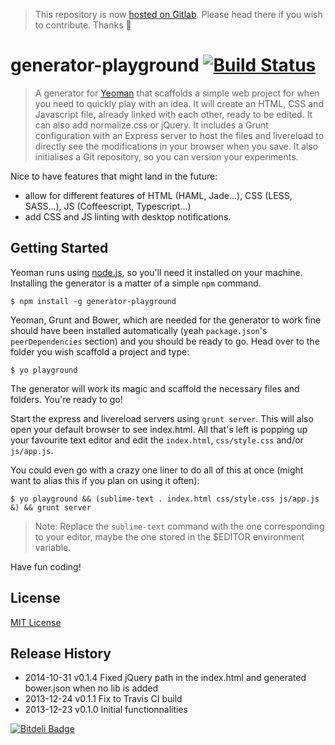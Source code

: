 > This repository is now [hosted on Gitlab](https://gitlab.com/romaricpascal/generator-playground). Please head there if you wish to contribute. Thanks 🙂

# generator-playground [![Build Status](https://secure.travis-ci.org/rhumaric/generator-playground.png?branch=master)](https://travis-ci.org/rhumaric/generator-playground)

> A generator for [Yeoman](http://yeoman.io) that scaffolds a simple web project for when you need to
> quickly play with an idea. It will create an HTML, CSS and Javascript file, already linked with each other,
> ready to be edited. It can also add normalize.css or jQuery. 
> It includes a Grunt configuration with an Express server to host the files 
> and livereload to directly see the modifications in your browser when you save. 
> It also initialises a Git repository, so you can version your experiments.

Nice to have features that might land in the future:
 - allow for different features of HTML (HAML, Jade...), CSS (LESS, SASS...), JS (Coffeescript, Typescript...)
 - add CSS and JS linting with desktop notifications.


## Getting Started

Yeoman runs using [node.js](http://nodejs.org), so you'll need it installed on your machine.
Installing the generator is a matter of a simple `npm` command.

```
$ npm install -g generator-playground
```

Yeoman, Grunt and Bower, which are needed for the generator to work fine should have been installed
automatically (yeah `package.json`'s `peerDependencies` section) and you should be ready to go.
Head over to the folder you wish scaffold a project and type:

```
$ yo playground
```

The generator will work its magic and scaffold the necessary files and folders. You're ready to go!

Start the express and livereload servers using `grunt server`. 
This will also open your default browser to see index.html. 
All that's left is popping up your favourite text editor and edit the `index.html`, `css/style.css` and/or `js/app.js`.

You could even go with a crazy one liner to do all of this at once
(might want to alias this if you plan on using it often):

```
$ yo playground && (sublime-text . index.html css/style.css js/app.js &) && grunt server
```
> Note: Replace the `sublime-text` command with the one corresponding to your editor,
> maybe the one stored in the $EDITOR environment variable.

Have fun coding!

## License

[MIT License](http://en.wikipedia.org/wiki/MIT_License)

## Release History
 
 - 2014-10-31   v0.1.4   Fixed jQuery path in the index.html and generated bower.json when no lib is added
 - 2013-12-24   v0.1.1   Fix to Travis CI build
 - 2013-12-23   v0.1.0   Initial functionnalities


[![Bitdeli Badge](https://d2weczhvl823v0.cloudfront.net/rhumaric/generator-playground/trend.png)](https://bitdeli.com/free "Bitdeli Badge")

